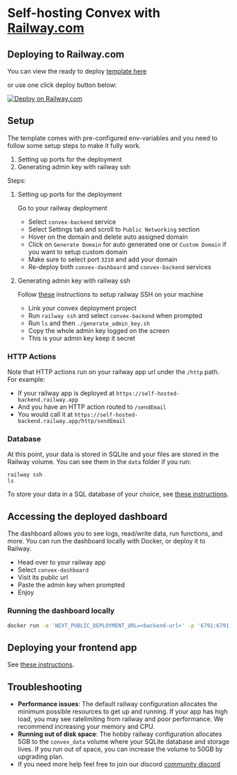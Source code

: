 # Self-hosting Convex with [Railway.com](https://railway.com/)

## Deploying to Railway.com

You can view the ready to deploy
[template here](https://railway.com/template/OKpPqB)

or use one click deploy button below:

[![Deploy on Railway.com](https://railway.com/button.svg)](https://railway.com/template/OKpPqB)

## Setup

The template comes with pre-configured env-variables and you need to follow some
setup steps to make it fully work.

1. Setting up ports for the deployment
2. Generating admin key with railway ssh

Steps:

1. Setting up ports for the deployment

   Go to your railway deployment

   - Select `convex-backend` service
   - Select Settings tab and scroll to `Public Networking` section
   - Hover on the domain and delete auto assigned domain
   - Click on `Generate Domain` for auto generated one or `Custom Domain` if you
     want to setup custom domain
   - Make sure to select port `3210` and add your domain
   - Re-deploy both `convex-dashboard` and `convex-backend` services

2. Generating admin key with railway ssh

   Follow [these](https://blog.railway.com/p/ssh#how-to-ssh-on-railway)
   instructions to setup railway SSH on your machine

   - Link your convex deployment project
   - Run `railway ssh` and select `convex-backend` when prompted
   - Run `ls` and then `./generate_admin_key.sh`
   - Copy the whole admin key logged on the screen
   - This is your admin key keep it secret

### HTTP Actions

Note that HTTP actions run on your railway app url under the `/http` path. For
example:

- If your railway app is deployed at `https://self-hosted-backend.railway.app`
- And you have an HTTP action routed to `/sendEmail`
- You would call it at `https://self-hosted-backend.railway.app/http/sendEmail`

### Database

At this point, your data is stored in SQLite and your files are stored in the
Railway volume. You can see them in the `data` folder if you run:

```
railway ssh
ls
```

To store your data in a SQL database of your choice, see
[these instructions](https://github.com/get-convex/convex-backend/tree/main/self-hosted/README.md#running-the-database-on-postgres--or-mysql).

## Accessing the deployed dashboard

The dashboard allows you to see logs, read/write data, run functions, and more.
You can run the dashboard locally with Docker, or deploy it to Railway.

- Head over to your railway app
- Select `convex-dashboard`
- Visit its public url
- Paste the admin key when prompted
- Enjoy

### Running the dashboard locally

```sh
docker run -e 'NEXT_PUBLIC_DEPLOYMENT_URL=<backend-url>' -p '6791:6791' 'ghcr.io/get-convex/convex-dashboard:latest'
```

## Deploying your frontend app

See
[these instructions](https://github.com/get-convex/convex-backend/tree/main/self-hosted/README.md#deploying-your-frontend-app).

## Troubleshooting

- **Performance issues**: The default railway configuration allocates the
  minimum possible resources to get up and running. If your app has high load,
  you may see ratelimiting from railway and poor performance. We recommend
  increasing your memory and CPU.
- **Running out of disk space**: The hobby railway configuration allocates 5GB
  to the `convex_data` volume where your SQLite database and storage lives. If
  you run out of space, you can increase the volume to 50GB by upgrading plan.
- If you need more help feel free to join our discord
  [community discord](https://convex.dev/community)
